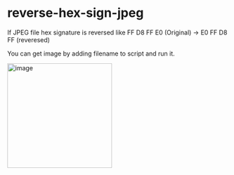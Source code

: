 # reverse-hex-sign-jpeg
If  JPEG file hex signature is reversed like  FF D8 FF E0 (Original) -> E0 FF D8 FF (reveresed)


You can get image by adding filename to script and run it.

<img width="238" alt="image" src="https://github.com/user-attachments/assets/aafb3097-b502-4902-b3cf-92b6385c88db">

